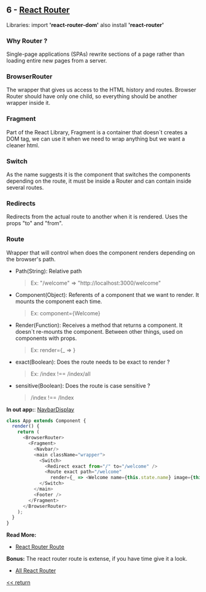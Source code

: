 ## 6 - [React Router](../components/App.js)
  Libraries: 
  import **'react-router-dom'** 
  also install **'react-router'**

### Why Router ?
Single-page applications (SPAs) rewrite sections of a page rather than loading entire new pages from a server.

### BrowserRouter
The wrapper that gives us access to the HTML history and routes. Browser Router should have only one child, so everything should be another wrapper inside it.

### Fragment
Part of the React Library, Fragment is a container that doesn´t creates a DOM tag, we can use it when we need to wrap anything but we want a cleaner html.

### Switch
As the name suggests it is the component that switches the components depending on the route, it must be inside a Router and can contain inside several routes.

### Redirects
Redirects from the actual route to another when it is rendered. Uses the props "to" and "from".

### Route
Wrapper that will control when does the component renders depending on the browser's path.

  - Path(String): Relative path 
    > Ex: "/welcome" => "http://localhost:3000/welcome"
  - Component(Object): Referents of a component that we want to render. It mounts the component each time.
    > Ex: component={Welcome}
  - Render(Function): Receives a method that returns a component. It doesn´t re-mounts the component. Between other things, used on components with props.
    > Ex: render={_ => <Welcome name={this.state.name} image={this.state.image} />}
  - exact(Boolean): Does the route needs to be exact to render ?
    > Ex: /index !== /index/all
  - sensitive(Boolean): Does the route is case sensitive ?
    > /index !== /Index


**In out app:**:
[NavbarDisplay](../components/Navbar/NavbarDisplay.jsx)
  ``` javascript
  class App extends Component {
    render() {
      return (
        <BrowserRouter>
          <Fragment>
            <Navbar/>
            <main className="wrapper">
              <Switch>
                <Redirect exact from="/" to="/welcome" />
                <Route exact path="/welcome"
                  render={_ => <Welcome name={this.state.name} image={this.state.image} />} />
              </Switch>
            </main>
            <Footer />
          </Fragment>
        </BrowserRouter>
      );
    }
  }
  ``` 

  **Read More:**
  - [React Router Route](https://reacttraining.com/react-router/core/api/Route)

  **Bonus:**
  The react router route is extense, if you have time give it a look.
  - [All React Router](https://reacttraining.com/react-router/core/api)


[<< return](./index.md)
